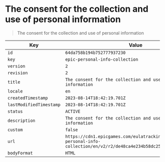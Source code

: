 # The consent for the collection and use of personal information

> The consent for the collection and use of personal information

| Key | Value |
| --- | ----- |
| `id` | `64da758b194b752777937230` |
| `key` | `epic-personal-info-collection` |
| `version` | `2` |
| `revision` | `2` |
| `title` | `The consent for the collection and use of personal information` |
| `locale` | `en` |
| `createdTimestamp` | `2023-08-14T18:42:19.701Z` |
| `lastModifiedTimestamp` | `2023-08-14T18:42:19.701Z` |
| `status` | `ACTIVE` |
| `description` | `The consent for the collection and use of personal information` |
| `custom` | `false` |
| `url` | `https://cdn1.epicgames.com/eulatracking-download/epic-personal-info-collection/en/v2/r2/de48ca4e234b58dc25830a470751095f.pdf` |
| `bodyFormat` | `HTML` |
